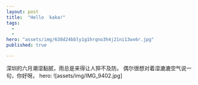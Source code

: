 ```yaml
---
layout: post
title:  "Hello  kaka!"
tags:
  - 
  - 
hero: "assets/img/638d24bbly1g1hrqno3h4j21ni13wx6r.jpg"
published: true

---
```

深圳的六月潮湿黏腻，雨总是来得让人猝不及防。
偶尔很想对着湿漉漉空气说一句，你好呀。
hero: ![assets/img/IMG_9402.jpg]
